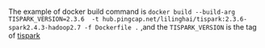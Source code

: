The example of docker build command is
`docker build --build-arg TISPARK_VERSION=2.3.6  -t hub.pingcap.net/lilinghai/tispark:2.3.6-spark2.4.3-hadoop2.7 -f Dockerfile .`
,and the `TISPARK_VERSION` is the tag of [tispark](https://github.com/pingcap/tispark/tags "tispark")

